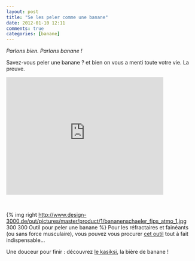 ```yaml
---
layout: post
title: "Se les peler comme une banane"
date: 2012-01-10 12:11
comments: true
categories: [banane]
---
```

*Parlons bien. Parlons banane !*  
  
Savez-vous peler une banane ? et bien on vous a menti toute votre vie. La preuve.
<!--more-->
<iframe width="420" height="315" src="http://www.youtube.com/embed/nBJV56WUDng" frameborder="0" allowfullscreen></iframe>  
  
&nbsp;  
  
{% img right http://www.design-3000.de/out/pictures/master/product/1/bananenschaeler_fips_atmo_1.jpg 300 300 Outil pour peler une banane %}
Pour les réfractaires et fainéants (ou sans force musculaire), vous pouvez vous procurer [cet outil](http://www.design-3000.de/en/attributefilter/?attrId=Series&attrVal=Fips&ref=226152&affmt=2&affmn=10) tout à fait indispensable...  
  
Une douceur pour finir : découvrez [le kasiksi](http://fr.wikipedia.org/wiki/Kasiksi), la bière de banane !
